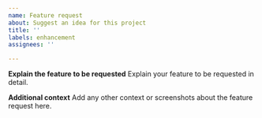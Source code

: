 ```yaml
---
name: Feature request
about: Suggest an idea for this project
title: ''
labels: enhancement
assignees: ''

---
```


**Explain the feature to be requested**
Explain your feature to be requested in detail.

**Additional context**
Add any other context or screenshots about the feature request here.
